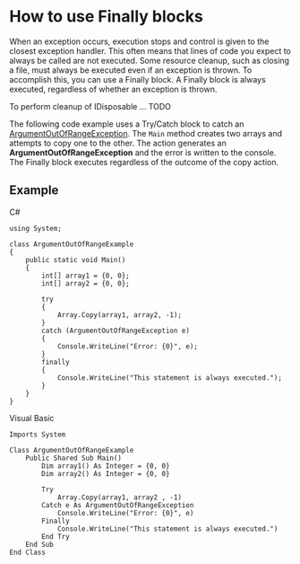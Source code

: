 # How to use Finally blocks

When an exception occurs, execution stops and control is given to the closest exception handler. This often means that lines of code you expect to always be called are not executed. Some resource cleanup, such as closing a file, must always be executed even if an exception is thrown. To accomplish this, you can use a Finally block. A Finally block is always executed, regardless of whether an exception is thrown.

To perform cleanup of IDisposable … TODO

The following code example uses a Try/Catch block to catch an [ArgumentOutOfRangeException](https://msdn.microsoft.com/library/system.argumentoutofrangeexception). The `Main` method creates two arrays and attempts to copy one to the other. The action generates an **ArgumentOutOfRangeException** and the error is written to the console. The Finally block executes regardless of the outcome of the copy action.

## Example

C#
```
using System;

class ArgumentOutOfRangeExample
{
    public static void Main()
    {
        int[] array1 = {0, 0};
        int[] array2 = {0, 0};

        try
        {
            Array.Copy(array1, array2, -1);
        }
        catch (ArgumentOutOfRangeException e)
        {
            Console.WriteLine("Error: {0}", e);
        }
        finally
        {
            Console.WriteLine("This statement is always executed.");
        }
    }
}
```

Visual Basic
```
Imports System

Class ArgumentOutOfRangeExample
    Public Shared Sub Main()
        Dim array1() As Integer = {0, 0}
        Dim array2() As Integer = {0, 0}

        Try
            Array.Copy(array1, array2 , -1)
        Catch e As ArgumentOutOfRangeException
            Console.WriteLine("Error: {0}", e)
        Finally
            Console.WriteLine("This statement is always executed.")
        End Try
    End Sub
End Class
```
